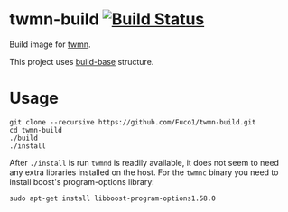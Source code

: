 # twmn-build [![Build Status](https://semaphoreci.com/api/v1/github-fuco1/twmn-build/branches/master/shields_badge.svg)](https://semaphoreci.com/github-fuco1/twmn-build)

Build image for [twmn](https://github.com/sboli/twmn).

This project uses [build-base](https://github.com/Fuco1/build-base) structure.

# Usage

``` shell
git clone --recursive https://github.com/Fuco1/twmn-build.git
cd twmn-build
./build
./install
```

After `./install` is run `twmnd` is readily available, it does not seem to need any extra libraries installed on the host.  For the `twmnc` binary you need to install boost's program-options library:

``` shell
sudo apt-get install libboost-program-options1.58.0
```
